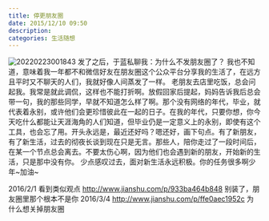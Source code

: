 ```yaml
---
title: 停更朋友圈
date: 2015/12/10 09:50
description:
categories: 生活随想
---
```


![20220223001843](https://images.scar.site/20220223001843.png)
发了之后，于蓝私聊我：为什么不发朋友圈了？
我也不知道，意味着我一年都不和微信好友在朋友圈这个公众平台分享我的生活了，在远方且平时又不聊天的人们，我就好像人间蒸发了一样。
老朋友去店里吃饭，总会问起我。我常是就此调侃，这样也不能打折啊。放假回家后提起，妈妈告诉我后总会带一句，我的那些同学，早就不知道怎么样了啊。那个没有网络的年代，毕业，就代表着永别，或许他们会更珍惜彼此在一起的日子。在我的年代，只要你想，你今天吃什么都能让天涯海角的人们知道，但毕业仍是一定意义上的永别，即使有这个工具，也会忘了用。开头永远是，最近还好吗？嗯还好，画下句点。有了新朋友，有了新生活，过去的彻夜长谈到现在只是无言。那些人，陪你走过了一段时间后，在某一个节点总会离去。不要太伤心啊，因为他们也会遇到新的朋友，开始新的生活，只是那中没有你。
少点感叹过去，面对新生活永远积极。你的任务很多啊少年~加油~

2016/2/1
看到类似观点
http://www.jianshu.com/p/933ba464b848 别装了，朋友圈里那个根本不是你
2016/3/4
http://www.jianshu.com/p/ffe0aec1952c 为什么想关掉朋友圈

